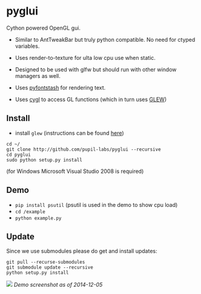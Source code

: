 pyglui
======

Cython powered OpenGL gui.

* Similar to AntTweakBar but truly python compatible. No need for ctyped variables.

* Uses render-to-texture for ulta low cpu use when static.

* Designed to be used with glfw but should run with other window managers as well.

* Uses [pyfontstash](http://github.com/pupil-labs/pyfontstash) for rendering text.

* Uses [cygl](http://github.com/pupil-labs/cygl) to access GL functions (which in turn uses [GLEW](http://glew.sourceforge.net/))



## Install
* install `glew` (instructions can be found [here](https://github.com/pupil-labs/cygl/blob/master/README.md))
```shell
cd ~/
git clone http://github.com/pupil-labs/pyglui --recursive
cd pyglui
sudo python setup.py install
```

(for Windows Microsoft Visual Studio 2008 is required)

## Demo
* `pip install psutil` (psutil is used in the demo to show cpu load)
* `cd /example`
* `python example.py` 


## Update
Since we use submodules please do get and install updates:
```shell
git pull --recurse-submodules
git submodule update --recursive
python setup.py install
```

![](https://raw.github.com/wiki/pupil-labs/pyglui/media/demo_screenshot_20141221.png)
*Demo screenshot as of 2014-12-05*

